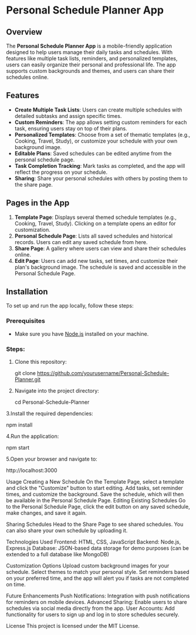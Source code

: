 # Personal Schedule Planner App

## Overview
The **Personal Schedule Planner App** is a mobile-friendly application designed to help users manage their daily tasks and schedules. With features like multiple task lists, reminders, and personalized templates, users can easily organize their personal and professional life. The app supports custom backgrounds and themes, and users can share their schedules online.

## Features
- **Create Multiple Task Lists**: Users can create multiple schedules with detailed subtasks and assign specific times.
- **Custom Reminders**: The app allows setting custom reminders for each task, ensuring users stay on top of their plans.
- **Personalized Templates**: Choose from a set of thematic templates (e.g., Cooking, Travel, Study), or customize your schedule with your own background image.
- **Editable Plans**: Saved schedules can be edited anytime from the personal schedule page.
- **Task Completion Tracking**: Mark tasks as completed, and the app will reflect the progress on your schedule.
- **Sharing**: Share your personal schedules with others by posting them to the share page.

## Pages in the App
1. **Template Page**: Displays several themed schedule templates (e.g., Cooking, Travel, Study). Clicking on a template opens an editor for customization.
2. **Personal Schedule Page**: Lists all saved schedules and historical records. Users can edit any saved schedule from here.
3. **Share Page**: A gallery where users can view and share their schedules online.
4. **Edit Page**: Users can add new tasks, set times, and customize their plan's background image. The schedule is saved and accessible in the Personal Schedule Page.

## Installation

To set up and run the app locally, follow these steps:

### Prerequisites
- Make sure you have [Node.js](https://nodejs.org/) installed on your machine.

### Steps:
1. Clone this repository:
  
   git clone https://github.com/yourusername/Personal-Schedule-Planner.git
   
3. Navigate into the project directory:

   cd Personal-Schedule-Planner
   
3.Install the required dependencies:

   npm install
   
4.Run the application:
  
   npm start

5.Open your browser and navigate to:

   http://localhost:3000

Usage
Creating a New Schedule
On the Template Page, select a template and click the "Customize" button to start editing.
Add tasks, set reminder times, and customize the background.
Save the schedule, which will then be available in the Personal Schedule Page.
Editing Existing Schedules
Go to the Personal Schedule Page, click the edit button on any saved schedule, make changes, and save it again.

Sharing Schedules
Head to the Share Page to see shared schedules. You can also share your own schedule by uploading it.

Technologies Used
Frontend: HTML, CSS, JavaScript
Backend: Node.js, Express.js
Database: JSON-based data storage for demo purposes (can be extended to a full database like MongoDB)

Customization Options
Upload custom background images for your schedule.
Select themes to match your personal style.
Set reminders based on your preferred time, and the app will alert you if tasks are not completed on time.

Future Enhancements
Push Notifications: Integration with push notifications for reminders on mobile devices.
Advanced Sharing: Enable users to share schedules via social media directly from the app.
User Accounts: Add functionality for users to sign up and log in to store schedules securely.

License
This project is licensed under the MIT License.
